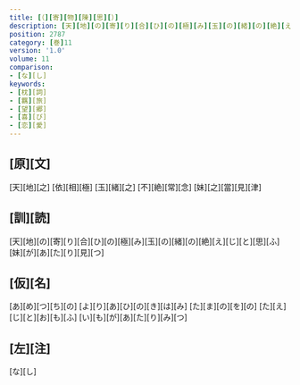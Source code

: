 ```yaml
---
title: [（][寄][物][陳][思][）]
description: [天][地][の][寄][り][合][ひ][の][極][み][玉][の][緒][の][絶][え][じ][と][思][ふ][妹][が][あ][た][り][見][つ]
position: 2787
category: [巻]11
version: '1.0'
volume: 11
comparison:
- [な][し]
keywords:
- [枕][詞]
- [羈][旅]
- [望][郷]
- [喜][び]
- [恋][愛]
---
```


## [原][文]

[天][地][之] [依][相][極] [玉][緒][之] [不][絶][常][念] [妹][之][當][見][津]

## [訓][読]

[天][地][の][寄][り][合][ひ][の][極][み][玉][の][緒][の][絶][え][じ][と][思][ふ][妹][が][あ][た][り][見][つ]

## [仮][名]

[あ][め][つ][ち][の] [よ][り][あ][ひ][の][き][は][み] [た][ま][の][を][の] [た][え][じ][と][お][も][ふ] [い][も][が][あ][た][り][み][つ]

## [左][注]

[な][し]
